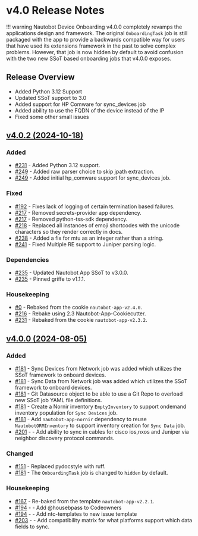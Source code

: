# v4.0 Release Notes

!!! warning
    Nautobot Device Onboarding v4.0.0 completely revamps the applications design and framework. The original `OnboardingTask` job is still packaged with the app to provide a backwards compatible way for users that have used its extensions framework in the past to solve complex problems. However, that job is now hidden by default to avoid confusion with the two new SSoT based onboarding jobs that v4.0.0 exposes.

## Release Overview

- Added Python 3.12 Support
- Updated SSoT support to 3.0
- Added support for HP Comware for sync_devices job
- Added ability to use the FQDN of the device instead of the IP
- Fixed some other small issues

## [v4.0.2 (2024-10-18)](https://github.com/nautobot/nautobot-app-device-onboarding/releases/tag/v4.0.2)

### Added

- [#231](https://github.com/nautobot/nautobot-app-device-onboarding/issues/231) - Added Python 3.12 support.
- [#249](https://github.com/nautobot/nautobot-app-device-onboarding/issues/249) - Added raw parser choice to skip jpath extraction.
- [#249](https://github.com/nautobot/nautobot-app-device-onboarding/issues/249) - Added initial hp_comware support for sync_devices job.

### Fixed

- [#192](https://github.com/nautobot/nautobot-app-device-onboarding/issues/192) - Fixes lack of logging of certain termination based failures.
- [#217](https://github.com/nautobot/nautobot-app-device-onboarding/issues/217) - Removed secrets-provider app dependency.
- [#217](https://github.com/nautobot/nautobot-app-device-onboarding/issues/217) - Removed python-tss-sdk dependency.
- [#218](https://github.com/nautobot/nautobot-app-device-onboarding/issues/218) - Replaced all instances of emoji shortcodes with the unicode characters so they render correctly in docs.
- [#238](https://github.com/nautobot/nautobot-app-device-onboarding/issues/238) - Added a fix for mtu as an integer rather than a string.
- [#241](https://github.com/nautobot/nautobot-app-device-onboarding/issues/241) - Fixed Multiple RE support to Juniper parsing logic.

### Dependencies

- [#235](https://github.com/nautobot/nautobot-app-device-onboarding/issues/235) - Updated Nautobot App SSoT to v3.0.0.
- [#235](https://github.com/nautobot/nautobot-app-device-onboarding/issues/235) - Pinned griffe to v1.1.1.

### Housekeeping

- [#0](https://github.com/nautobot/nautobot-app-device-onboarding/issues/0) - Rebaked from the cookie `nautobot-app-v2.4.0`.
- [#216](https://github.com/nautobot/nautobot-app-device-onboarding/issues/216) - Rebake using 2.3 Nautobot-App-Cookiecutter.
- [#231](https://github.com/nautobot/nautobot-app-device-onboarding/issues/231) - Rebaked from the cookie `nautobot-app-v2.3.2`.

## [v4.0.0 (2024-08-05)](https://github.com/nautobot/nautobot-app-device-onboarding/releases/tag/v4.0.0)

### Added

- [#181](https://github.com/nautobot/nautobot-app-device-onboarding/issues/181) - Sync Devices from Network job was added which utilizes the SSoT framework to onboard devices.
- [#181](https://github.com/nautobot/nautobot-app-device-onboarding/issues/181) - Sync Data from Network job was added which utilizes the SSoT framework to onboard devices.
- [#181](https://github.com/nautobot/nautobot-app-device-onboarding/issues/181) - Git Datasource object to be able to use a Git Repo to overload new SSoT job YAML file definitions.
- [#181](https://github.com/nautobot/nautobot-app-device-onboarding/issues/181) - Create a Nornir inventory `EmptyInventory` to support ondemand inventory population for `Sync Devices` job.
- [#181](https://github.com/nautobot/nautobot-app-device-onboarding/issues/181) - Add `nautobot-app-nornir` dependency to reuse `NautobotORMInventory` to support inventory creation for `Sync Data` job.
- [#201](https://github.com/nautobot/nautobot-app-device-onboarding/issues/201) - - Add ability to sync in cables for cisco ios,nxos and Juniper via neighbor discovery protocol commands.

### Changed

- [#151](https://github.com/nautobot/nautobot-app-device-onboarding/issues/151) - Replaced pydocstyle with ruff.
- [#181](https://github.com/nautobot/nautobot-app-device-onboarding/issues/181) - The `OnboardingTask` job is changed to `hidden` by default.

### Housekeeping

- [#167](https://github.com/nautobot/nautobot-app-device-onboarding/issues/167) - Re-baked from the template `nautobot-app-v2.2.1`.
- [#194](https://github.com/nautobot/nautobot-app-device-onboarding/issues/194) - - Add @housebpass to Codeowners
- [#194](https://github.com/nautobot/nautobot-app-device-onboarding/issues/194) - - Add ntc-templates to new issue template
- [#203](https://github.com/nautobot/nautobot-app-device-onboarding/issues/203) - - Add compatibility matrix for what platforms support which data fields to sync.
